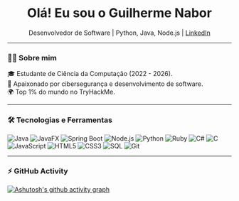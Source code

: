 <h1 align="center">Olá! Eu sou o Guilherme Nabor</h1>
<p align="center">Desenvolvedor de Software | Python, Java, Node.js | <a href="https://www.linkedin.com/in/guilherme-nabor/">LinkedIn</a></p>

---

### 💁‍♂️ Sobre mim

🎓 Estudante de Ciência da Computação (2022 - 2026). <br>
🧠 Apaixonado por cibersegurança e desenvolvimento de software. <br>
🌍 Top 1% do mundo no TryHackMe.

---

### 🛠️ Tecnologias e Ferramentas

![Java](https://img.shields.io/badge/Java-%23ED8B00.svg?style=flat&logo=java&logoColor=white)
![JavaFX](https://img.shields.io/badge/JavaFX-0095D5?style=flat&logo=java&logoColor=white)
![Spring Boot](https://img.shields.io/badge/Spring%20Boot-6DB33F?style=flat&logo=springboot&logoColor=white)
![Node.js](https://img.shields.io/badge/Node.js-339933?style=flat&logo=nodedotjs&logoColor=white)
![Python](https://img.shields.io/badge/Python-3776AB?style=flat&logo=python&logoColor=white)
![Ruby](https://img.shields.io/badge/Ruby-CC342D?style=flat&logo=ruby&logoColor=white)
![C#](https://img.shields.io/badge/C%23-239120?style=flat&logo=c-sharp&logoColor=white)
![C](https://img.shields.io/badge/C-00599C?style=flat&logo=c&logoColor=white)
![JavaScript](https://img.shields.io/badge/JavaScript-F7DF1E?style=flat&logo=javascript&logoColor=black)
![HTML5](https://img.shields.io/badge/HTML5-E34F26?style=flat&logo=html5&logoColor=white)
![CSS3](https://img.shields.io/badge/CSS3-1572B6?style=flat&logo=css3&logoColor=white)
![SQL](https://img.shields.io/badge/SQL-4479A1?style=flat&logo=mysql&logoColor=white)
![Git](https://img.shields.io/badge/Git-F05032?style=flat&logo=git&logoColor=white)

---

### ⚡ GitHub Activity

[![Ashutosh's github activity graph](https://github-readme-activity-graph.vercel.app/graph?username=GuilhermesNabor&theme=high-contrast)](https://github.com/ashutosh00710/github-readme-activity-graph)
